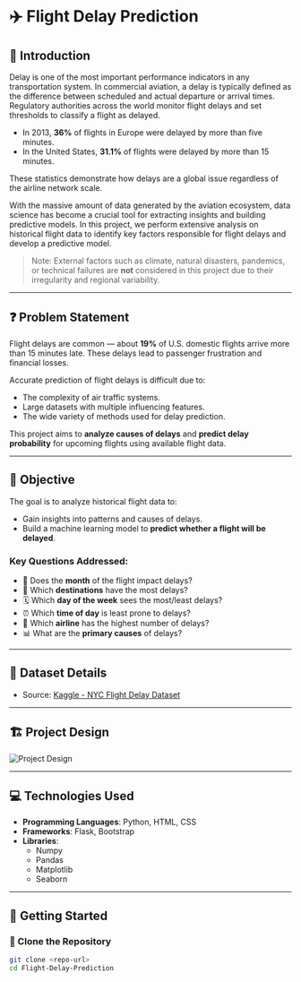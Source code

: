 # ✈️ Flight Delay Prediction

## 🧭 Introduction

Delay is one of the most important performance indicators in any transportation system. In commercial aviation, a delay is typically defined as the difference between scheduled and actual departure or arrival times. Regulatory authorities across the world monitor flight delays and set thresholds to classify a flight as delayed.

- In 2013, **36%** of flights in Europe were delayed by more than five minutes.
- In the United States, **31.1%** of flights were delayed by more than 15 minutes.

These statistics demonstrate how delays are a global issue regardless of the airline network scale.

With the massive amount of data generated by the aviation ecosystem, data science has become a crucial tool for extracting insights and building predictive models. In this project, we perform extensive analysis on historical flight data to identify key factors responsible for flight delays and develop a predictive model.

> Note: External factors such as climate, natural disasters, pandemics, or technical failures are **not** considered in this project due to their irregularity and regional variability.

---

## ❓ Problem Statement

Flight delays are common — about **19%** of U.S. domestic flights arrive more than 15 minutes late. These delays lead to passenger frustration and financial losses.

Accurate prediction of flight delays is difficult due to:
- The complexity of air traffic systems.
- Large datasets with multiple influencing features.
- The wide variety of methods used for delay prediction.

This project aims to **analyze causes of delays** and **predict delay probability** for upcoming flights using available flight data.

---

## 🎯 Objective

The goal is to analyze historical flight data to:
- Gain insights into patterns and causes of delays.
- Build a machine learning model to **predict whether a flight will be delayed**.

### Key Questions Addressed:
- 📅 Does the **month** of the flight impact delays?
- 📍 Which **destinations** have the most delays?
- 🗓️ Which **day of the week** sees the most/least delays?
- ⏰ Which **time of day** is least prone to delays?
- 🛫 Which **airline** has the highest number of delays?
- 📊 What are the **primary causes** of delays?

---

## 📂 Dataset Details

- Source: [Kaggle - NYC Flight Delay Dataset](https://www.kaggle.com/lampubhutia/nyc-flight-delay)

---

## 🏗️ Project Design

![Project Design](https://user-images.githubusercontent.com/43583040/83272042-4e844f80-a1e8-11ea-99d1-d5f15d114e90.png)

---

## 💻 Technologies Used

- **Programming Languages**: Python, HTML, CSS
- **Frameworks**: Flask, Bootstrap
- **Libraries**:
  - Numpy
  - Pandas
  - Matplotlib
  - Seaborn

---

## 🚀 Getting Started

### 🔧 Clone the Repository

```bash
git clone <repo-url>
cd Flight-Delay-Prediction
